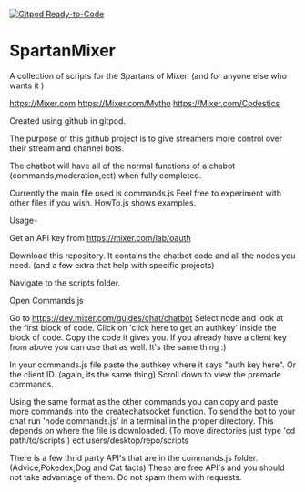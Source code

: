 [![Gitpod Ready-to-Code](https://img.shields.io/badge/Gitpod-Ready--to--Code-blue?logo=gitpod)](https://gitpod.io/#https://github.com/MythoAway7/SpartanMixer) 

# SpartanMixer
A collection of scripts for the Spartans of Mixer. (and for anyone else who wants it )

https://Mixer.com
https://Mixer.com/Mytho
https://Mixer.com/Codestics

Created using github in gitpod.

The purpose of this github project is to give streamers more control over their stream and channel bots. 

The chatbot will have all of the normal functions of a chabot (commands,moderation,ect) when fully completed.

Currently the main file used is commands.js  Feel free to experiment with other files if you wish. HowTo.js shows examples.

Usage-

Get an API key from https://mixer.com/lab/oauth

Download this repository. It contains the chatbot code and all the nodes you need. (and a few extra that help with specific projects) 

Navigate to the scripts folder.

Open Commands.js

Go to https://dev.mixer.com/guides/chat/chatbot
Select node and look at the first block of code. Click on 'click here to get an authkey' inside the block of code. Copy the code it gives you. If you already have a client key from above you can use that as well. It's the same thing :)

In your commands.js file paste the authkey where it says "auth key here". Or the client ID. (again, its the same thing)
Scroll down to view the premade commands. 

Using the same format as the other commands you can copy and paste more commands into the createchatsocket function.
To send the bot to your chat run 'node commands.js' in a terminal in the proper directory. This depends on where the file is downloaded. (To move directories just type 'cd path/to/scripts') ect users/desktop/repo/scripts

There is a few thrid party API's that are in the commands.js folder. (Advice,Pokedex,Dog and Cat facts) These are free API's and you should not take advantage of them. Do not spam them with requests.

